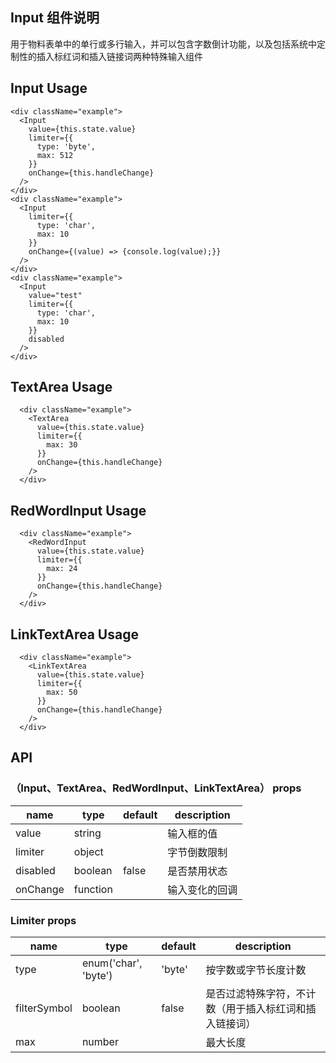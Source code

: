 ## Input 组件说明
用于物料表单中的单行或多行输入，并可以包含字数倒计功能，以及包括系统中定制性的插入标红词和插入链接词两种特殊输入组件

## Input Usage
```
<div className="example">
  <Input
    value={this.state.value}
    limiter={{
      type: 'byte',
      max: 512
    }}
    onChange={this.handleChange}
  />
</div>
<div className="example">
  <Input
    limiter={{
      type: 'char',
      max: 10
    }}
    onChange={(value) => {console.log(value);}}
  />
</div>
<div className="example">
  <Input
    value="test"
    limiter={{
      type: 'char',
      max: 10
    }}
    disabled
  />
</div>
```

## TextArea Usage
```
  <div className="example">
    <TextArea
      value={this.state.value}
      limiter={{
        max: 30
      }}
      onChange={this.handleChange}
    />
  </div>
```

## RedWordInput Usage
```
  <div className="example">
    <RedWordInput
      value={this.state.value}
      limiter={{
        max: 24
      }}
      onChange={this.handleChange}
    />
  </div>
```

## LinkTextArea Usage
```
  <div className="example">
    <LinkTextArea
      value={this.state.value}
      limiter={{
        max: 50
      }}
      onChange={this.handleChange}
    />
  </div>
```

## API

### （Input、TextArea、RedWordInput、LinkTextArea） props
|name    | type   | default | description |
|--------|--------|---------|-------------|
|value | string |  | 输入框的值 |
|limiter | object |  | 字节倒数限制 |
|disabled | boolean | false | 是否禁用状态 |
|onChange | function |  | 输入变化的回调 |

### Limiter props
|name    | type   | default | description |
|--------|--------|---------|-------------|
|type | enum('char', 'byte') | 'byte' | 按字数或字节长度计数 |
|filterSymbol | boolean | false | 是否过滤特殊字符，不计数（用于插入标红词和插入链接词） |
|max | number |  | 最大长度 |
